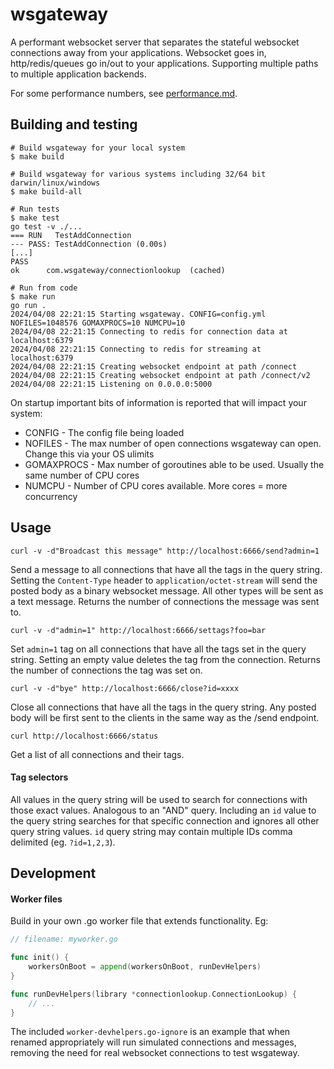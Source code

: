 # wsgateway

A performant websocket server that separates the stateful websocket connections away from your applications. Websocket goes in, http/redis/queues go in/out to your applications. Supporting multiple paths to multiple application backends.

For some performance numbers, see [performance.md](resources/performance.md).

## Building and testing

~~~shell
# Build wsgateway for your local system
$ make build

# Build wsgateway for various systems including 32/64 bit darwin/linux/windows
$ make build-all

# Run tests
$ make test
go test -v ./...
=== RUN   TestAddConnection
--- PASS: TestAddConnection (0.00s)
[...]
PASS
ok      com.wsgateway/connectionlookup  (cached)

# Run from code
$ make run
go run .
2024/04/08 22:21:15 Starting wsgateway. CONFIG=config.yml NOFILES=1048576 GOMAXPROCS=10 NUMCPU=10
2024/04/08 22:21:15 Connecting to redis for connection data at localhost:6379
2024/04/08 22:21:15 Connecting to redis for streaming at localhost:6379
2024/04/08 22:21:15 Creating websocket endpoint at path /connect
2024/04/08 22:21:15 Creating websocket endpoint at path /connect/v2
2024/04/08 22:21:15 Listening on 0.0.0.0:5000
~~~

On startup important bits of information is reported that will impact your system:
- CONFIG - The config file being loaded
- NOFILES - The max number of open connections wsgateway can open. Change this via your OS ulimits
- GOMAXPROCS - Max number of goroutines able to be used. Usually the same number of CPU cores
- NUMCPU - Number of CPU cores available. More cores = more concurrency


## Usage
`curl -v -d"Broadcast this message" http://localhost:6666/send?admin=1`

Send a message to all connections that have all the tags in the query string. Setting the `Content-Type` header to `application/octet-stream` will send the posted body as a binary websocket message. All other types will be sent as a text message. Returns the number of connections the message was sent to.

`curl -v -d"admin=1" http://localhost:6666/settags?foo=bar`

Set `admin=1` tag on all connections that have all the tags set in the query string. Setting an empty value deletes the tag from the connection. Returns the number of connections the tag was set on.

`curl -v -d"bye" http://localhost:6666/close?id=xxxx`

Close all connections that have all the tags in the query string. Any posted body will be first sent to the clients in the same way as the /send endpoint. 

`curl http://localhost:6666/status`

Get a list of all connections and their tags.

#### Tag selectors
All values in the query string will be used to search for connections with those exact values. Analogous to an "AND" query. Including an `id` value to the query string searches for that specific connection and ignores all other query string values. `id` query string may contain multiple IDs comma delimited (eg. `?id=1,2,3`).



## Development

#### Worker files

Build in your own .go worker file that extends functionality. Eg:
~~~go
// filename: myworker.go

func init() {
	workersOnBoot = append(workersOnBoot, runDevHelpers)
}

func runDevHelpers(library *connectionlookup.ConnectionLookup) {
	// ...
}
~~~

The included `worker-devhelpers.go-ignore` is an example that when renamed appropriately will run simulated connections and messages, removing the need for real websocket connections to test wsgateway.

